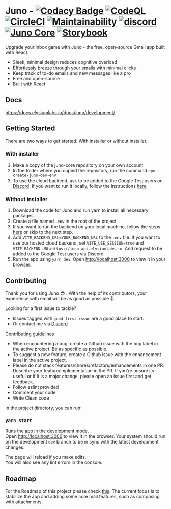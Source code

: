 # Juno - [![Codacy Badge](https://app.codacy.com/project/badge/Grade/8cf13c07c4294ab9acad70f593c88259)](https://www.codacy.com/gh/Elysium-Labs-EU/juno-core/dashboard?utm_source=github.com&utm_medium=referral&utm_content=Elysium-Labs-EU/juno-core&utm_campaign=Badge_Grade) [![CodeQL](https://github.com/Elysium-Labs-EU/react-gmail-core/actions/workflows/codeql-analysis.yml/badge.svg)](https://github.com/Elysium-Labs-EU/react-gmail-core/actions/workflows/codeql-analysis.yml) [![CircleCI](https://circleci.com/gh/Elysium-Labs-EU/juno-core/tree/main.svg?style=svg)](https://circleci.com/gh/Elysium-Labs-EU/juno-core/tree/main) [![Maintainability](https://api.codeclimate.com/v1/badges/c56ab6903c629b68bd70/maintainability)](https://codeclimate.com/github/Elysium-Labs-EU/juno-core/maintainability) [![discord](https://img.shields.io/badge/Discord-Community-blueviolet)](https://discord.gg/peRDGMn9xa) [![Juno Core](https://img.shields.io/endpoint?url=https://dashboard.cypress.io/badge/simple/g45j5p&style=flat&logo=cypress)](https://dashboard.cypress.io/projects/g45j5p/runs) [![Storybook](https://cdn.jsdelivr.net/gh/storybookjs/brand@main/badge/badge-storybook.svg)](https://www.chromatic.com/library?appId=62586cc5c8e270003a13772f)

Upgrade your inbox game with Juno - the free, open-source Gmail app built with React.

- Sleek, minimal design reduces cognitive overload
- Effortlessly breeze through your emails with minimal clicks
- Keep track of to-do emails and new messages like a pro
- Free and open-source
- Built with React

## Docs

https://docs.elysiumlabs.io/docs/juno/development/

## Getting Started

There are two ways to get started. With installer or without installer.

### With installer
1. Make a copy of the juno-core repository on your own account
2. In the folder where you copied the repository, run the command `npx create-juno-dev-env`
3. To use the cloud backend, ask to be added to the Google Test users on [Discord](https://discord.gg/peRDGMn9xa). If you want to run it locally, follow the instructions [here](https://github.com/Elysium-Labs-EU/juno-backend-service/blob/main/README.md)

### Without installer

1. Download the code for Juno and run yarn to install all necessary packages
2. Create a file named `.env` in the root of the project
3. If you want to run the backend on your local machine, follow the steps [here](https://github.com/Elysium-Labs-EU/juno-backend-service/blob/main/README.md) or skip to the next step.
4. Add `VITE_BACKEND_URL=YOUR_BACKEND_URL` to the `.env` file. If you want to use our hosted cloud backend, set `VITE_USE_SESSION=true` and `VITE_BACKEND_URL=https://juno-api.elysiumlabs.io`. And request to be added to the Google Test users via Discord
5. Run the app using `yarn dev`. Open [http://localhost:3000](http://localhost:3000) to view it in your browser.

## Contributing

Thank you for using Juno 😎 . With the help of its contributors, your experience with email will be as good as possible 🚀.

Looking for a first issue to tackle?

- Issues tagged with `good first issue` are a good place to start.
- Or contact me via [Discord](https://discord.gg/peRDGMn9xa)

Contributing guidelines

- When encountering a bug, create a Github issue with the bug label in the active project. Be as specific as possible.
- To suggest a new feature, create a Github issue with the enhancement label in the active project.
- Please do not stack features/chores/refactors/enhancements in one PR. Describe your feature/implementation in the PR. If you're unsure its useful or if it is a major change, please open an issue first and get feedback.
- Follow eslint provided
- Comment your code
- Write Clean code

In the project directory, you can run:

### `yarn start`

Runs the app in the development mode.\
Open [http://localhost:3000](http://localhost:3000) to view it in the browser.
Your system should run on the development `dev` branch to be in sync with the latest development changes.

The page will reload if you make edits.\
You will also see any lint errors in the console.

## Roadmap

For the Roadmap of this project please check [this](https://github.com/Elysium-Labs-EU/juno-core/projects/1).
The current focus is to stabilize the app and adding some core mail features, such as composing with attachments.
